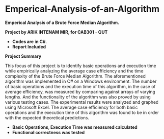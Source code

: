 # Emperical-Analysis-of-an-Algorithm
**Emperical Analysis of a Brute Force Median Algorithm.**

**Project by ARIK INTENAM MIR, for CAB301 - QUT**
- **Codes are in C#**. 
- **Report Included**


 **Project Summary**
 
This focus of this project is to identify basic operations and execution time while empirically analyzing the average case efficiency and the time complexity of the Brute Force Median Algorithm. The aforementioned algorithm was implemented in C# on a Windows environment. The number of basic operations and the execution time of this algorithm, in the case of average efficiency, was measured by comparing against arrays of varying lengths. And the functionality of the algorithm was also proved by using various testing cases. The experimental results were analyzed and graphed using Microsoft Excel. The average case efficiency for both basic operations and the execution time of this algorithm was found to be in order with the expected theoretical predictions.

 - **Basic Operations, Execution Time was measured calculated**
- **Functional correctness was tested**
